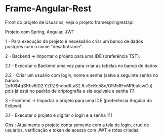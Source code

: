 # Frame-Angular-Rest
Front do projeto de Usuarios, veja o projeto framespringrestapi

Projeto com Spring, Angular, JWT

1 - Para execução do projeto é necessário criar um banco de dados postgres com o nome "desafioframe".

2 - Backend -> Importar o projeto para uma IDE (preferência TST).

2.1 - Executar o Backend uma vez para criar as tabelas no banco de dados

2.2 - Criar um usuário com login, nome e senha (salve a seguinte senha no banco: $2a$10$4qSKhv6lD2.YZRZSnebdK.aS2.6.vScKe58o/OlM56FnMRbulcwCu) pois já está no padrão de criptografia e ela equivale a senha 111

3 - Frontend -> Importar o projeto para uma IDE (preferência Angular do Eclipse).

3.1 - Executar o projeto e digitar o login e a senha 111

Obs.: Atualmente o projeto conta somente com a tela de login, crud de usuários, verificação e token de acesso com JWT e rotas criadas.
